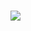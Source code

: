 <h1 align="left">
    <img src="https://readme-typing-svg.herokuapp.com/?font=Righteous&size=40&center=false&vCenter=true&width=500&height=70&duration=4000&lines=Є+питання?+👀;+Не+пиши+мені!;" />
</h1>



<!--
**Adretanoo/Adretanoo** is a ✨ _special_ ✨ repository because its `README.md` (this file) appears on your GitHub profile.

Here are some ideas to get you started:

- 🔭 I’m currently working on ...
- 🌱 I’m currently learning ...
- 👯 I’m looking to collaborate on ...
- 🤔 I’m looking for help with ...
- 💬 Ask me about ...
- 📫 How to reach me: ...
- 😄 Pronouns: ...
- ⚡ Fun fact: ...
-->
